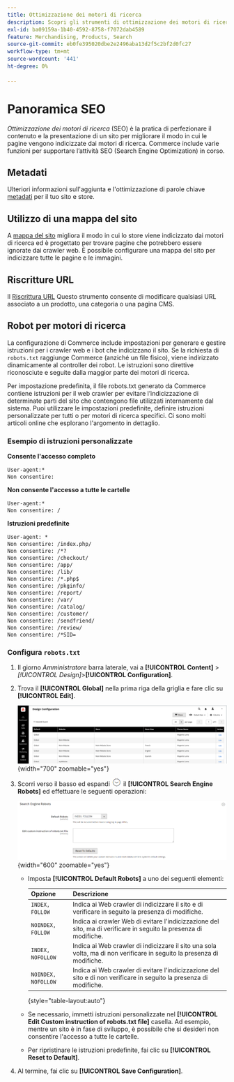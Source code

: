 ```yaml
---
title: Ottimizzazione dei motori di ricerca
description: Scopri gli strumenti di ottimizzazione dei motori di ricerca (SEO) per i siti Commerce e le best practice per una SEO ottimale.
exl-id: ba09159a-1b40-4592-8758-f7072dab4589
feature: Merchandising, Products, Search
source-git-commit: eb0fe395020dbe2e2496aba13d2f5c2bf2d0fc27
workflow-type: tm+mt
source-wordcount: '441'
ht-degree: 0%

---
```


# Panoramica SEO

_Ottimizzazione dei motori di ricerca_ (SEO) è la pratica di perfezionare il contenuto e la presentazione di un sito per migliorare il modo in cui le pagine vengono indicizzate dai motori di ricerca. Commerce include varie funzioni per supportare l’attività SEO (Search Engine Optimization) in corso.

## Metadati

Ulteriori informazioni sull&#39;aggiunta e l&#39;ottimizzazione di parole chiave [metadati](meta-data.md) per il tuo sito e store.

## Utilizzo di una mappa del sito

A [mappa del sito](sitemap-xml.md) migliora il modo in cui lo store viene indicizzato dai motori di ricerca ed è progettato per trovare pagine che potrebbero essere ignorate dai crawler web. È possibile configurare una mappa del sito per indicizzare tutte le pagine e le immagini.

## Riscritture URL

Il [Riscrittura URL](url-rewrite.md) Questo strumento consente di modificare qualsiasi URL associato a un prodotto, una categoria o una pagina CMS.

## Robot per motori di ricerca

La configurazione di Commerce include impostazioni per generare e gestire istruzioni per i crawler web e i bot che indicizzano il sito. Se la richiesta di `robots.txt` raggiunge Commerce (anziché un file fisico), viene indirizzato dinamicamente al controller dei robot. Le istruzioni sono direttive riconosciute e seguite dalla maggior parte dei motori di ricerca.

Per impostazione predefinita, il file robots.txt generato da Commerce contiene istruzioni per il web crawler per evitare l’indicizzazione di determinate parti del sito che contengono file utilizzati internamente dal sistema. Puoi utilizzare le impostazioni predefinite, definire istruzioni personalizzate per tutti o per motori di ricerca specifici. Ci sono molti articoli online che esplorano l&#39;argomento in dettaglio.

### Esempio di istruzioni personalizzate

**Consente l&#39;accesso completo**

    User-agent:*
    Non consentire:

**Non consente l&#39;accesso a tutte le cartelle**

    User-agent:*
    Non consentire: /

**Istruzioni predefinite**

    User-agent: *
    Non consentire: /index.php/
    Non consentire: /*?
    Non consentire: /checkout/
    Non consentire: /app/
    Non consentire: /lib/
    Non consentire: /*.php$
    Non consentire: /pkginfo/
    Non consentire: /report/
    Non consentire: /var/
    Non consentire: /catalog/
    Non consentire: /customer/
    Non consentire: /sendfriend/
    Non consentire: /review/
    Non consentire: /*SID=

### Configura `robots.txt`

1. Il giorno _Amministratore_ barra laterale, vai a **[!UICONTROL Content]** > _[!UICONTROL Design]_>**[!UICONTROL Configuration]**.

1. Trova il **[!UICONTROL Global]** nella prima riga della griglia e fare clic su **[!UICONTROL Edit]**.

   ![Configurazione progettazione globale](./assets/design-configuration-grid.png){width="700" zoomable="yes"}

1. Scorri verso il basso ed espandi ![Selettore di espansione](../assets/icon-display-expand.png) il **[!UICONTROL Search Engine Robots]** ed effettuare le seguenti operazioni:

   ![Configurazione del progetto - robot per motori di ricerca](./assets/design-configuration-search-engine-robots.png){width="600" zoomable="yes"}

   - Imposta **[!UICONTROL Default Robots]** a uno dei seguenti elementi:

     | Opzione | Descrizione |
     |------|------------|
     | `INDEX, FOLLOW` | Indica ai Web crawler di indicizzare il sito e di verificare in seguito la presenza di modifiche. |
     | `NOINDEX, FOLLOW` | Indica ai crawler Web di evitare l&#39;indicizzazione del sito, ma di verificare in seguito la presenza di modifiche. |
     | `INDEX, NOFOLLOW` | Indica ai Web crawler di indicizzare il sito una sola volta, ma di non verificare in seguito la presenza di modifiche. |
     | `NOINDEX, NOFOLLOW` | Indica ai Web crawler di evitare l&#39;indicizzazione del sito e di non verificare in seguito la presenza di modifiche. |

     {style="table-layout:auto"}

   - Se necessario, immetti istruzioni personalizzate nel **[!UICONTROL Edit Custom instruction of robots.txt file]** casella. Ad esempio, mentre un sito è in fase di sviluppo, è possibile che si desideri non consentire l&#39;accesso a tutte le cartelle.

   - Per ripristinare le istruzioni predefinite, fai clic su **[!UICONTROL Reset to Default]**.

1. Al termine, fai clic su **[!UICONTROL Save Configuration]**.
